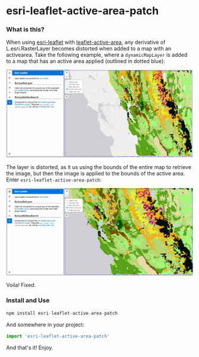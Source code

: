 # esri-leaflet-active-area-patch

### What is this?
When using [esri-leaflet](https://esri.github.io/esri-leaflet/) with [leaflet-active-area](https://github.com/Mappy/Leaflet-active-area), any derivative of L.esri.RasterLayer becomes distorted when added to a map with an activearea.  Take the following example, where a `dynamicMapLayer` is added to a map that has an active area applied (outlined in dotted blue):

![the problem](/esri-leaflet-activearea-1.PNG)

The layer is distorted, as it us using the bounds of the entire map to retrieve the image, but then the image is applied to the bounds of the active area.  Enter `esri-leaflet-active-area-patch`:

![the solution](/esri-leaflet-activearea-2.PNG)

Voila!  Fixed.

### Install and Use

````javascript
npm install esri-leaflet-active-area-patch
````

And somewhere in your project:

````javascript
import 'esri-leaflet-active-area-patch'
````

And that's it!  Enjoy.
